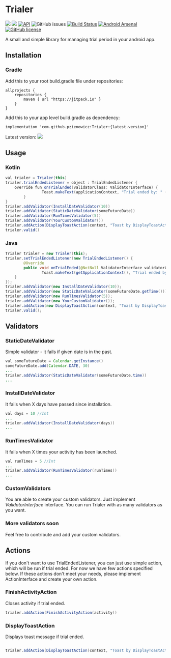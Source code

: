 # Trialer

[![](https://jitpack.io/v/pzienowicz/Trialer.svg)](https://jitpack.io/#pzienowicz/Trialer)
[![](https://jitpack.io/v/pzienowicz/Trialer/month.svg)](https://jitpack.io/#pzienowicz/Trialer) 
[![API](https://img.shields.io/badge/API-14%2B-brightgreen.svg?style=flat)](https://android-arsenal.com/api?level=14) 
![GitHub issues](https://img.shields.io/github/issues/pzienowicz/Trialer.svg?style=flat-square)
[![Build Status](https://travis-ci.org/pzienowicz/Trialer.svg?branch=master)](https://travis-ci.org/pzienowicz/Trialer)
[![Android Arsenal](https://img.shields.io/badge/Android%20Arsenal-Trialer-brightgreen.svg?style=flat)](https://android-arsenal.com/details/1/7567)
[![GitHub license](https://img.shields.io/badge/license-Apache%202-brightgreen.svg)](https://raw.githubusercontent.com/pzienowicz/Trialer/master/LICENSE)


A small and simple library for managing trial period in your android app.

Installation
------------

### Gradle
Add this to your root build.gradle file under repositories:
```
allprojects {
	repositories {
		maven { url "https://jitpack.io" }
	}
}
```
Add this to your app level build.gradle as dependency:

    implementation 'com.github.pzienowicz:Trialer:{latest.version}'
Latest version: ![](https://jitpack.io/v/pzienowicz/Trialer.svg)

## Usage

### Kotlin
```java
val trialer = Trialer(this)
trialer.trialEndedListener = object : TrialEndedListener {
	override fun onTrialEnded(validatorClass: ValidatorInterface) {
                Toast.makeText(applicationContext, "Trial ended by: " + validatorClass::class.java.simpleName  , Toast.LENGTH_LONG).show()
        }
}
trialer.addValidator(InstallDateValidator(10))
trialer.addValidator(StaticDateValidator(someFutureDate))
trialer.addValidator(RunTimesValidator(5))
trialer.addValidator(YourCustomValidator())
trialer.addAction(DisplayToastAction(context, "Toast by DisplayToastAction"))
trialer.valid()
```


### Java
```java
Trialer trialer = new Trialer(this);
trialer.setTrialEndedListener(new TrialEndedListener() {
        @Override
        public void onTrialEnded(@NotNull ValidatorInterface validatorClass) {
                Toast.makeText(getApplicationContext(), "Trial ended by: " + validatorClass.getClass().getSimpleName()  , Toast.LENGTH_LONG).show()
	}
});
trialer.addValidator(new InstallDateValidator(10));
trialer.addValidator(new StaticDateValidator(someFutureDate.getTime()));
trialer.addValidator(new RunTimesValidator(5));
trialer.addValidator(new YourCustomValidator());
trialer.addAction(new DisplayToastAction(context, "Toast by DisplayToastAction"))
trialer.valid();
```

## Validators

### StaticDateValidator
Simple validator - it fails if given date is in the past.
```java
val someFutureDate = Calendar.getInstance()
someFutureDate.add(Calendar.DATE, 30)
...
trialer.addValidator(StaticDateValidator(someFutureDate.time))
...
```

### InstallDateValidator
It fails when X days have passed since installation.
```java
val days = 10 //Int
...
trialer.addValidator(InstallDateValidator(days))
...
```

### RunTimesValidator
It fails when X times your activity has been launched.
```java
val runTimes = 5 //Int
...
trialer.addValidator(RunTimesValidator(runTimes))
...
```

### CustomValidators
You are able to create your custom validators. Just implement *ValidatorInterface* interface. You can run Trialer with as many validators as you want.

### More validators soon
Feel free to contribute and add your custom validators.


## Actions

If you don't want to use TrialEndedListener, you can just use simple action, which will be run if trial ended.
For now we have few actions specified below. If these actions don't meet your needs, please implement ActionInterface and create your own action.

### FinishActivityAction
Closes activity if trial ended.
```java
trialer.addAction(FinishActivityAction(activity))
```

### DisplayToastAction
Displays toast message if trial ended.
```java

trialer.addAction(DisplayToastAction(context, "Toast by DisplayToastAction"))
```
